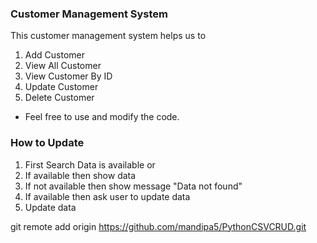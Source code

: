 ### Customer Management System
This customer management system helps us to 
1. Add Customer
2. View All Customer
3. View Customer By ID
4. Update Customer 
5. Delete Customer

- Feel free to use and modify the code.

### How to Update
1. First Search Data is available or 
2. If available then show data
3. If not available then show message "Data not found"
4. If available then ask user to update data
5. Update data

git remote add origin https://github.com/mandipa5/PythonCSVCRUD.git